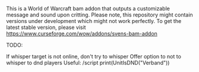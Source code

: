 This is a World of Warcraft bam addon that outputs a customizable message and sound upon critting.
Please note, this repository might contain versions under development which might not work perfectly.
To get the latest stable version, please visit https://www.curseforge.com/wow/addons/svens-bam-addon

TODO:

If whisper target is not online, don't try to whisper
Offer option to not to whisper to dnd players Useful: /script print(UnitIsDND("Verband"))
